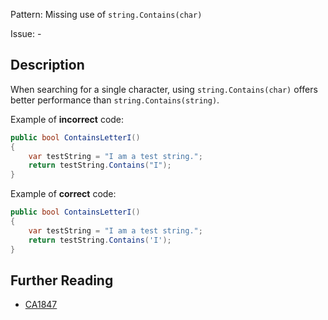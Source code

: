 Pattern: Missing use of `string.Contains(char)`

Issue: -

## Description

When searching for a single character, using `string.Contains(char)` offers better performance than `string.Contains(string)`.

Example of **incorrect** code:

```cs
public bool ContainsLetterI()
{
    var testString = "I am a test string.";
    return testString.Contains("I");
}
```

Example of **correct** code:

```cs
public bool ContainsLetterI()
{
    var testString = "I am a test string.";
    return testString.Contains('I');
}
```

## Further Reading

* [CA1847](https://learn.microsoft.com/en-us/dotnet/fundamentals/code-analysis/quality-rules/ca1847)
